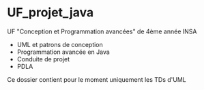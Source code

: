 # UF_projet_java

UF "Conception et Programmation avancées" de 4ème année INSA 

  - UML et patrons de conception 
  - Programmation avancée en Java 
  - Conduite de projet 
  - PDLA 
  
Ce dossier contient pour le moment uniquement les TDs d'UML 
